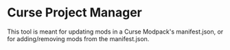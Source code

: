 # Curse Project Manager

This tool is meant for updating mods in a Curse Modpack's manifest.json, or for adding/removing mods from the manifest.json.